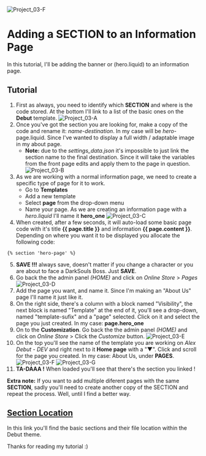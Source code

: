![Project_03-F](https://github.com/taftera/shopify-help/blob/master/sections/tutorial/screenshots/gh-display_03_f.jpg)
# Adding a SECTION to an Information Page

In this tutorial, I'll be adding the banner or (hero.liquid) to an information page.

Tutorial 
------
1. First as always, you need to identify which **SECTION** and where is the code stored. At the bottom I'll link to a list of the basic ones on the **Debut** template.
![Project_03-A](https://github.com/taftera/shopify-help/blob/master/sections/tutorial/screenshots/gh-display_03_a.jpg)
2. Once you've got the section you are looking for, make a copy of the code and rename it: *name*-*destination*. In my case will be *hero*-page.liquid. Since I've wanted to display a full width / adaptable image in my about page.
   - **Note:** due to the *settings_data.json* it's impossible to just link the section name to the final destination. Since it will take the variables from the front page edits and apply them to the page in question.
![Project_03-B](https://github.com/taftera/shopify-help/blob/master/sections/tutorial/screenshots/gh-display_03_b.jpg)   
3. As we are working with a normal information page, we need to create a specific type of page for it to work. 
   - Go to **Templates**
   - Add a new template
   - Select **page** from the drop-down menu
   - Name your page. As we are creating an information page with a *hero.liquid* I'll name it **hero_one**
![Project_03-C](https://github.com/taftera/shopify-help/blob/master/sections/tutorial/screenshots/gh-display_03_c.jpg)   
4. When created, after a few seconds, it will auto-load some basic page code with it's title **{{ page.title }}** and information **{{ page.content }}**. Depending on where you want it to be displayed you allocate the following code:
```
{% section 'hero-page' %}
```
5. **SAVE !!!** always save, doesn't matter if you change a character or you are about to face a DarkSouls Boss. Just **SAVE**.
6. Go back the the admin panel *(HOME)* and click on *Online Store* > *Pages*
![Project_03-D](https://github.com/taftera/shopify-help/blob/master/sections/tutorial/screenshots/gh-display_03_d.jpg)
7. Add the page you want, and name it. Since I'm making an "About Us" page I'll name it just like it.
9. On the right side, there's a column with a block named "Visibility", the next block is named "Template" at the end of it, you'll see a drop-down, named "template-sufix" and a "page" selected. Click on it and select the page you just created. In my case: **page.hero_one**
9. On to the **Customization**. Go back the the admin panel *(HOME)* and click on *Online Store* > Click the *Customize* button.
![Project_03-E](https://github.com/taftera/shopify-help/blob/master/sections/tutorial/screenshots/gh-display_03_e.jpg)
10. On the top you'll see the name of the template you are working on *Alex Debut - DEV* and right next to it **Home page** with a "▼". Click and scroll for the page you created. In my case: About Us, under **PAGES**.
![Project_03-F](https://github.com/taftera/shopify-help/blob/master/sections/tutorial/screenshots/gh-display_03_f.jpg)
![Project_03-G](https://github.com/taftera/shopify-help/blob/master/sections/tutorial/screenshots/gh-display_03_g.jpg)
11. **TA-DAAA !** When loaded you'll see that there's the section you linked !

**Extra note:** If you want to add multiple diferent pages with the same **SECTION**, sadly you'll need to create another copy of the SECTION and repeat the process. Well, until I find a better way.

[Section Location](https://github.com/taftera/shopify-help/blob/master/sections/tutorial/section-location.md)
------
In this link you'll find the basic sections and their file location within the Debut theme.

Thanks for reading my tutorial :)